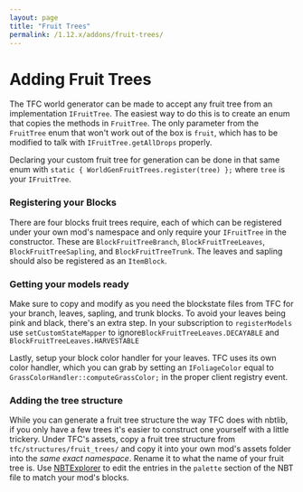 ```yaml
---
layout: page
title: "Fruit Trees"
permalink: /1.12.x/addons/fruit-trees/
---
```


# Adding Fruit Trees

The TFC world generator can be made to accept any fruit tree from an implementation `IFruitTree`. The easiest way to do this is to create an enum that copies the methods in `FruitTree`. The only parameter from the `FruitTree` enum that won't work out of the box is `fruit`, which has to be modified to talk with `IFruitTree.getAllDrops` properly.

Declaring your custom fruit tree for generation can be done in that same enum with `static { WorldGenFruitTrees.register(tree) };` where `tree` is your `IFruitTree`.

### Registering your Blocks

There are four blocks fruit trees require, each of which can be registered under your own mod's namespace and only require your `IFruitTree` in the constructor. These are `BlockFruitTreeBranch`, `BlockFruitTreeLeaves`, `BlockFruitTreeSapling`, and `BlockFruitTreeTrunk`. The leaves and sapling should also be registered as an `ItemBlock`.

### Getting your models ready

Make sure to copy and modify as you need the blockstate files from TFC for your branch, leaves, sapling, and trunk blocks. To avoid your leaves being pink and black, there's an extra step. In your subscription to `registerModels` use `setCustomStateMapper` to ignore`BlockFruitTreeLeaves.DECAYABLE` and `BlockFruitTreeLeaves.HARVESTABLE`


Lastly, setup your block color handler for your leaves. TFC uses its own color handler, which you can grab by setting an `IFoliageColor` equal to `GrassColorHandler::computeGrassColor;` in the proper client registry event.

### Adding the tree structure

While you can generate a fruit tree structure the way TFC does with nbtlib, if you only have a few trees it's easier to construct one yourself with a little trickery. Under TFC's assets, copy a fruit tree structure from `tfc/structures/fruit_trees/` and copy it into your own mod's assets folder into the *same exact namespace*. Rename it to what the name of your fruit tree is. Use [NBTExplorer](https://github.com/jaquadro/NBTExplorer/releases) to edit the entries in the `palette` section of the NBT file to match your mod's blocks.
